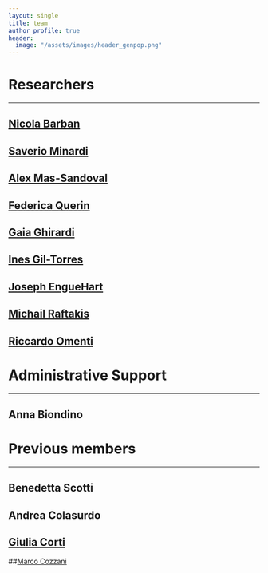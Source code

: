 ```yaml
---
layout: single
title: team
author_profile: true
header:
  image: "/assets/images/header_genpop.png"
---
```

# Researchers
---
## [Nicola Barban](https://www.nicolabarban.com)

## [Saverio Minardi](https://www.unibo.it/sitoweb/saverio.minardi2)

## [Alex Mas-Sandoval](https://www.unibo.it/sitoweb/alex.massandoval)

## [Federica Querin](https://www.unibo.it/sitoweb/federica.querin)

## [Gaia Ghirardi](https://www.google.com/search?client=safari&rls=en&q=Gaia+Ghirardi&ie=UTF-8&oe=UTF-8)

## [Ines Gil-Torres](https://www.unibo.it/sitoweb/ines.giltorras)

## [Joseph EngueHart](https://www.enguehard.tf)

## [Michail Raftakis](https://www.unibo.it/sitoweb/michail.raftakis/en)

## [Riccardo Omenti](https://romenti.github.io)


# Administrative Support
---
## Anna Biondino


# Previous members
---
## Benedetta Scotti

## Andrea Colasurdo

## [Giulia Corti](https://ced.cat/directori/giulia-corti/)

##[Marco Cozzani](https://sites.google.com/view/marcocozzani/home-page)
